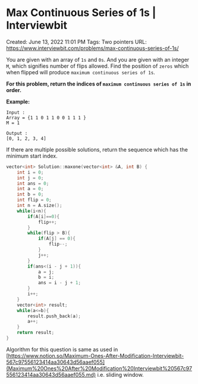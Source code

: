 # Max Continuous Series of 1s | Interviewbit

Created: June 13, 2022 11:01 PM
Tags: Two pointers
URL: https://www.interviewbit.com/problems/max-continuous-series-of-1s/

You are given with an array of `1s` and `0s`. And you are given with an integer `M`, which signifies number of flips allowed.
 Find the position of `zeros` which when flipped will produce `maximum continuous series of 1s`.

**For this problem, return the indices of `maximum continuous series of 1s` in order.**

**Example:**

```
Input :
Array = {1 1 0 1 1 0 0 1 1 1 }
M = 1

Output :
[0, 1, 2, 3, 4]

```

If there are multiple possible solutions, return the sequence which has the minimum start index.

```cpp
vector<int> Solution::maxone(vector<int> &A, int B) {
    int i = 0;
    int j = 0;
    int ans = 0;
    int a = 0;
    int b = 0;
    int flip = 0;
    int n = A.size();
    while(i<n){
        if(A[i]==0){
            flip++;
        }
        while(flip > B){
            if(A[j] == 0){
                flip--;
            }
            j++;
        }
        if(ans<(i - j + 1)){
            a = j;
            b = i;
            ans = i - j + 1;
        }
        i++;
    }
    vector<int> result;
    while(a<=b){
        result.push_back(a);
        a++;
    }
    return result;
}
```

Algorithm for this question is same as used in [https://www.notion.so/Maximum-Ones-After-Modification-Interviewbit-567c97556123414aa30643d56aaef055](Maximum%20Ones%20After%20Modification%20Interviewbit%20567c97556123414aa30643d56aaef055.md) i.e. sliding window.